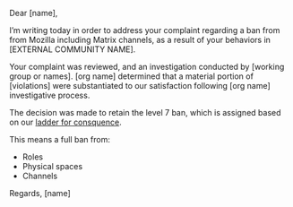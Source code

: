 
Dear [name],

I’m writing today in order to address your complaint regarding a ban from from Mozilla including Matrix channels, as a result of your behaviors in [EXTERNAL COMMUNITY NAME].

Your complaint was reviewed, and an investigation conducted by [working group or names]. [org name] determined that a material portion of [violations] were substantiated to our satisfaction following [org name] investigative process.

The decision was made to retain the level 7 ban, which is assigned based on our [ladder for consquence](https://github.com/mozilla/diversity/blob/master/code-of-conduct-enforcement/consequence-ladder.md).

This means a full ban from:

* Roles
* Physical spaces
* Channels



Regards, [name]

  
